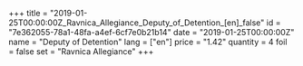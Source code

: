 +++
title = "2019-01-25T00:00:00Z_Ravnica_Allegiance_Deputy_of_Detention_[en]_false"
id = "7e362055-78a1-48fa-a4ef-6cf7e0b21b14"
date = "2019-01-25T00:00:00Z"
name = "Deputy of Detention"
lang = ["en"]
price = "1.42"
quantity = 4
foil = false
set = "Ravnica Allegiance"
+++
